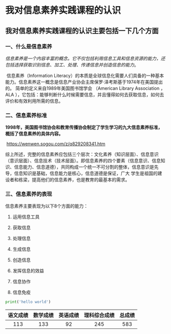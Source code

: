# 我对信息素养实践课程的认识

## 我对信息素养实践课程的认识主要包括一下几个方面

### 一、什么是信息素养

​	*信息素养是一个内容丰富的概念。它不仅包括利用信息工具和信息资源的能力，还包括选择获取识别信息、加工、处理、传递信息并创造信息的能力*。

​	信息素养（Information Literacy）的本质是全球信息化需要人们具备的一种基本能力。信息素养这一概念是信息产业协会主席保罗·泽考斯基于1974年在美国提出的。 简单的定义来自1989年美国图书馆学会 （American Library Association ，ALA ），它包括：能够判断什么时候需要信息，并且懂得如何去获取信息，如何去评价和有效利用所需的信息。 

### 二、信息素养标准

​	**1998年，美国图书馆协会和教育传播协会制定了学生学习的九大信息素养标准，概括了信息素养的具体内容。**

​	https://wenwen.sogou.com/z/q829208341.htm

​	综上所述，完整的信息素养应包括三个层次：文化素养（知识层面）、信息意识（意识层面）、信息技术（技术层面）。即信息素养的四个要素（信息意识、信息知识、信息能力、信息道德），共同构成一个统一不可分割的整体，信息意识是先导，信息知识是基础，信息能力是核心，信息道德是保证，广大	学生是祖国的建设者和栋梁，提高他们的信息素养，也是教育的最基本的需求。

### 三、信息素养的表现

信息素养主要表现为以下8个方面的能力：

1. 运用信息工具

2. 获取信息

3. 处理信息

4. 生成信息

5. 创造信息

6. 发挥信息的效益

7. 信息协作

8. 信息免疫

   

```python
print('hello world')
```

| 语文成绩 | 数学成绩 | 英语成绩 | 理科综合成绩 | 总成绩 |
| :------: | :------: | :------: | :----------: | :----: |
|   113    |   133    |    92    |     245      |  583   |

